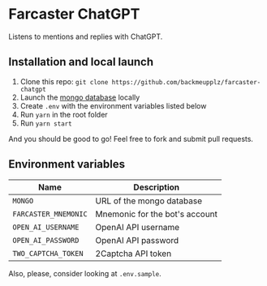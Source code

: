 # Farcaster ChatGPT

Listens to mentions and replies with ChatGPT.

## Installation and local launch

1. Clone this repo: `git clone https://github.com/backmeupplz/farcaster-chatgpt`
2. Launch the [mongo database](https://www.mongodb.com/) locally
3. Create `.env` with the environment variables listed below
4. Run `yarn` in the root folder
5. Run `yarn start`

And you should be good to go! Feel free to fork and submit pull requests.

## Environment variables

| Name                 | Description                    |
| -------------------- | ------------------------------ |
| `MONGO`              | URL of the mongo database      |
| `FARCASTER_MNEMONIC` | Mnemonic for the bot's account |
| `OPEN_AI_USERNAME`   | OpenAI API username            |
| `OPEN_AI_PASSWORD`   | OpenAI API password            |
| `TWO_CAPTCHA_TOKEN`  | 2Captcha API token             |

Also, please, consider looking at `.env.sample`.
